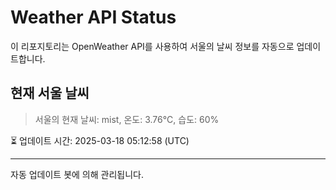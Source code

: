 
# Weather API Status

이 리포지토리는 OpenWeather API를 사용하여 서울의 날씨 정보를 자동으로 업데이트합니다.

## 현재 서울 날씨
> 서울의 현재 날씨: mist, 온도: 3.76°C, 습도: 60%

⏳ 업데이트 시간: 2025-03-18 05:12:58 (UTC)

---
자동 업데이트 봇에 의해 관리됩니다.
